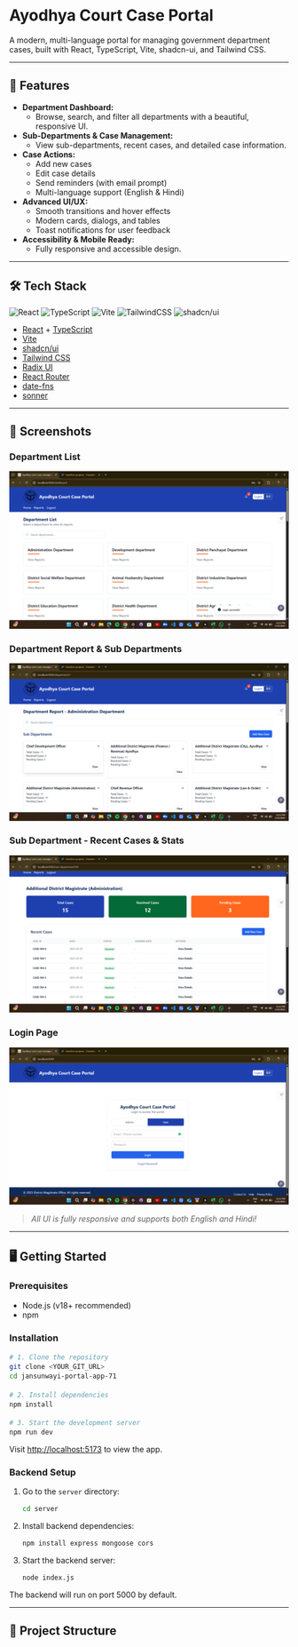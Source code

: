 # Ayodhya Court Case Portal

A modern, multi-language portal for managing government department cases, built with React, TypeScript, Vite, shadcn-ui, and Tailwind CSS.

---

## 🚀 Features

- **Department Dashboard:**
  - Browse, search, and filter all departments with a beautiful, responsive UI.
- **Sub-Departments & Case Management:**
  - View sub-departments, recent cases, and detailed case information.
- **Case Actions:**
  - Add new cases
  - Edit case details
  - Send reminders (with email prompt)
  - Multi-language support (English & Hindi)
- **Advanced UI/UX:**
  - Smooth transitions and hover effects
  - Modern cards, dialogs, and tables
  - Toast notifications for user feedback
- **Accessibility & Mobile Ready:**
  - Fully responsive and accessible design.

---

## 🛠️ Tech Stack

![React](https://img.shields.io/badge/React-20232A?style=for-the-badge&logo=react&logoColor=61DAFB)
![TypeScript](https://img.shields.io/badge/TypeScript-007ACC?style=for-the-badge&logo=typescript&logoColor=white)
![Vite](https://img.shields.io/badge/Vite-646CFF?style=for-the-badge&logo=vite&logoColor=FFD62E)
![TailwindCSS](https://img.shields.io/badge/TailwindCSS-06B6D4?style=for-the-badge&logo=tailwindcss&logoColor=white)
![shadcn/ui](https://img.shields.io/badge/shadcn--ui-111827?style=for-the-badge)

- [React](https://react.dev/) + [TypeScript](https://www.typescriptlang.org/)
- [Vite](https://vitejs.dev/)
- [shadcn/ui](https://ui.shadcn.com/)
- [Tailwind CSS](https://tailwindcss.com/)
- [Radix UI](https://www.radix-ui.com/)
- [React Router](https://reactrouter.com/)
- [date-fns](https://date-fns.org/)
- [sonner](https://sonner.emilkowal.ski/)

---

## 📸 Screenshots

### Department List
![Department List](./screenshots/department-list.png)

### Department Report & Sub Departments
![Department Report](./screenshots/department-report.png)

### Sub Department - Recent Cases & Stats
![Sub Department Cases](./screenshots/subdepartment-cases.png)

### Login Page
![Login Page](./screenshots/login-page.png)

> _All UI is fully responsive and supports both English and Hindi!_

---

## 🖥️ Getting Started

### Prerequisites
- Node.js (v18+ recommended)
- npm

### Installation

```sh
# 1. Clone the repository
git clone <YOUR_GIT_URL>
cd jansunwayi-portal-app-71

# 2. Install dependencies
npm install

# 3. Start the development server
npm run dev
```

Visit [http://localhost:5173](http://localhost:5173) to view the app.

### Backend Setup

1. Go to the `server` directory:
   ```sh
   cd server
   ```
2. Install backend dependencies:
   ```sh
   npm install express mongoose cors
   ```
3. Start the backend server:
   ```sh
   node index.js
   ```

The backend will run on port 5000 by default.

---

## 📂 Project Structure

```